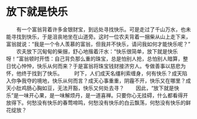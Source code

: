 # 放下就是快乐
　　有一个富翁背着许多金银财宝，到远处寻找快乐。可是走过了千山万水，也未能寻找到快乐，于是沮丧地坐在山道旁。这时一位农夫背着一捆柴从山上走下来，富翁就说：“我是一个令人羡慕的富翁，但我并不快乐，请问我如何才能快乐呢？” 
　　农夫放下沉甸甸的柴捆，舒心地揩着汗水：“快乐很简单，放下就是快乐呀！”富翁顿时开悟：自己背负那么重的珠宝，总是怕别人抢，总怕别人暗算，整日忧心忡忡，快乐从何而来？于是富翁将珠宝钱财接济穷人。专做善事以慈悲为怀，他终于找到了快乐。 
　　时下，人们成天名缰利索缠身，何有快乐？成天陷入你争我夺的境地，快乐从何而言？成天心事重重，阴霾不开，快乐又在哪里？成天小肚鸡肠心胸如豆，无法开豁，快乐又何处去寻？ 
　　因此，“放下就是快乐”是一味开心果，是一味解烦丹，是一道喜禅。只要你心无挂碍，什么都看得开放得下。何愁没有快乐的春莺啼鸣，何愁没有快乐的白云飘荡，何愁没有快乐的鲜花绽放？
 